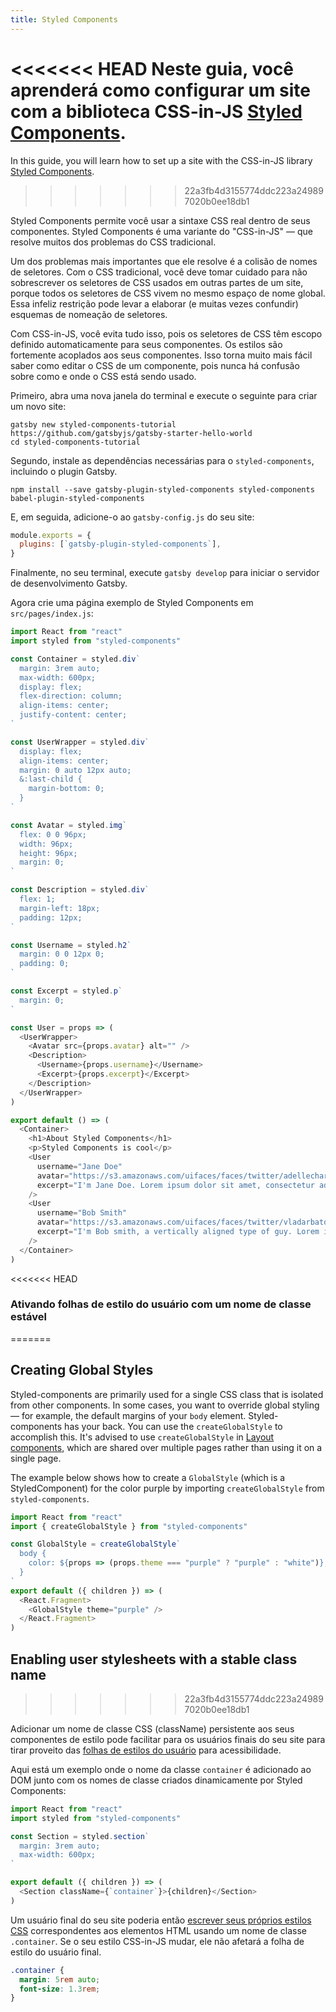 ```yaml
---
title: Styled Components
---
```


<<<<<<< HEAD
Neste guia, você aprenderá como configurar um site com a biblioteca CSS-in-JS [Styled Components](https://www.styled-components.com/).
=======
In this guide, you will learn how to set up a site with the CSS-in-JS library [Styled Components](https://styled-components.com/).
>>>>>>> 22a3fb4d3155774ddc223a249897020b0ee18db1

Styled Components permite você usar a sintaxe CSS real dentro de seus componentes. Styled Components é uma variante do "CSS-in-JS" — que resolve muitos dos problemas do CSS tradicional.

Um dos problemas mais importantes que ele resolve é a colisão de nomes de seletores. Com o CSS tradicional, você deve tomar cuidado para não sobrescrever os seletores de CSS usados em outras partes de um site, porque todos os seletores de CSS vivem no mesmo espaço de nome global. Essa infeliz restrição pode levar a elaborar (e muitas vezes confundir) esquemas de nomeação de seletores.

Com CSS-in-JS, você evita tudo isso, pois os seletores de CSS têm escopo definido automaticamente para seus componentes. Os estilos são fortemente acoplados aos seus componentes. Isso torna muito mais fácil saber como editar o CSS de um componente, pois nunca há confusão sobre como e onde o CSS está sendo usado.

<EggheadEmbed
  lessonLink="https://egghead.io/lessons/gatsby-style-gatsby-sites-with-styled-components"
  lessonTitle="Style Gatsby sites with styled-components"
/>

Primeiro, abra uma nova janela do terminal e execute o seguinte para criar um novo site:

```shell
gatsby new styled-components-tutorial https://github.com/gatsbyjs/gatsby-starter-hello-world
cd styled-components-tutorial
```

Segundo, instale as dependências necessárias para o `styled-components`, incluindo o plugin Gatsby.

```shell
npm install --save gatsby-plugin-styled-components styled-components babel-plugin-styled-components
```

E, em seguida, adicione-o ao `gatsby-config.js` do seu site:

```javascript:title=gatsby-config.js
module.exports = {
  plugins: [`gatsby-plugin-styled-components`],
}
```

Finalmente, no seu terminal, execute `gatsby develop` para iniciar o servidor de desenvolvimento Gatsby.

Agora crie uma página exemplo de Styled Components em `src/pages/index.js`:

```jsx:title=src/pages/index.js
import React from "react"
import styled from "styled-components"

const Container = styled.div`
  margin: 3rem auto;
  max-width: 600px;
  display: flex;
  flex-direction: column;
  align-items: center;
  justify-content: center;
`

const UserWrapper = styled.div`
  display: flex;
  align-items: center;
  margin: 0 auto 12px auto;
  &:last-child {
    margin-bottom: 0;
  }
`

const Avatar = styled.img`
  flex: 0 0 96px;
  width: 96px;
  height: 96px;
  margin: 0;
`

const Description = styled.div`
  flex: 1;
  margin-left: 18px;
  padding: 12px;
`

const Username = styled.h2`
  margin: 0 0 12px 0;
  padding: 0;
`

const Excerpt = styled.p`
  margin: 0;
`

const User = props => (
  <UserWrapper>
    <Avatar src={props.avatar} alt="" />
    <Description>
      <Username>{props.username}</Username>
      <Excerpt>{props.excerpt}</Excerpt>
    </Description>
  </UserWrapper>
)

export default () => (
  <Container>
    <h1>About Styled Components</h1>
    <p>Styled Components is cool</p>
    <User
      username="Jane Doe"
      avatar="https://s3.amazonaws.com/uifaces/faces/twitter/adellecharles/128.jpg"
      excerpt="I'm Jane Doe. Lorem ipsum dolor sit amet, consectetur adipisicing elit."
    />
    <User
      username="Bob Smith"
      avatar="https://s3.amazonaws.com/uifaces/faces/twitter/vladarbatov/128.jpg"
      excerpt="I'm Bob smith, a vertically aligned type of guy. Lorem ipsum dolor sit amet, consectetur adipisicing elit."
    />
  </Container>
)
```

<<<<<<< HEAD
### Ativando folhas de estilo do usuário com um nome de classe estável
=======
## Creating Global Styles

Styled-components are primarily used for a single CSS class that is isolated from other components. In some cases, you want to override global styling — for example, the default margins of your `body` element. Styled-components has your back. You can use the `createGlobalStyle` to accomplish this. It's advised to use `createGlobalStyle` in [Layout components](/docs/layout-components/), which are shared over multiple pages rather than using it on a single page.

The example below shows how to create a `GlobalStyle` (which is a StyledComponent) for the color purple by importing `createGlobalStyle` from `styled-components`.

```jsx:title=src/components/layout.js
import React from "react"
import { createGlobalStyle } from "styled-components"

const GlobalStyle = createGlobalStyle`
  body {
    color: ${props => (props.theme === "purple" ? "purple" : "white")};
  }
`
export default ({ children }) => (
  <React.Fragment>
    <GlobalStyle theme="purple" />
  </React.Fragment>
)
```

## Enabling user stylesheets with a stable class name
>>>>>>> 22a3fb4d3155774ddc223a249897020b0ee18db1

Adicionar um nome de classe CSS (className) persistente aos seus componentes de estilo pode facilitar para os usuários finais do seu site para tirar proveito das [folhas de estilos do usuário](https://www.viget.com/articles/inline-styles-user-style-sheets-and-accessibility/) para acessibilidade.

Aqui está um exemplo onde o nome da classe `container` é adicionado ao DOM junto com os nomes de classe criados dinamicamente por Styled Components:

```jsx:title=src/components/container.js
import React from "react"
import styled from "styled-components"

const Section = styled.section`
  margin: 3rem auto;
  max-width: 600px;
`

export default ({ children }) => (
  <Section className={`container`}>{children}</Section>
)
```

Um usuário final do seu site poderia então [escrever seus próprios estilos CSS](https://mediatemple.net/blog/tips/bend-websites-css-will-stylish-stylebot/) correspondentes aos elementos HTML usando um nome de classe `.container`. Se o seu estilo CSS-in-JS mudar, ele não afetará a folha de estilo do usuário final.

```css:title=user-stylesheet.css
.container {
  margin: 5rem auto;
  font-size: 1.3rem;
}
```
